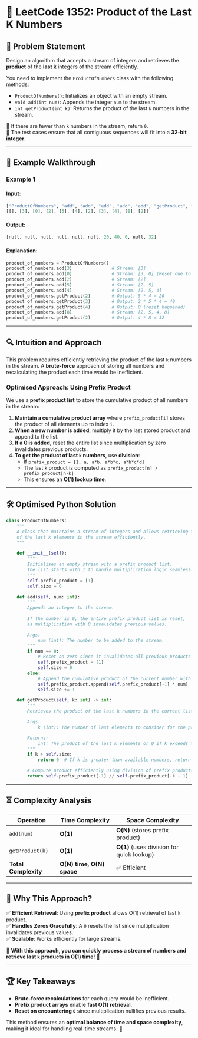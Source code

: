 # 📌 **LeetCode 1352: Product of the Last K Numbers**

## 📖 **Problem Statement**
Design an algorithm that accepts a stream of integers and retrieves the **product** of the **last k** integers of the stream efficiently.

You need to implement the `ProductOfNumbers` class with the following methods:
- `ProductOfNumbers()`: Initializes an object with an empty stream.
- `void add(int num)`: Appends the integer `num` to the stream.
- `int getProduct(int k)`: Returns the product of the last `k` numbers in the stream.

🔹 If there are fewer than `k` numbers in the stream, return `0`.  
🔹 The test cases ensure that all contiguous sequences will fit into a **32-bit integer**.

---

## 🚀 **Example Walkthrough**

### **Example 1**
#### **Input:**
```python
["ProductOfNumbers", "add", "add", "add", "add", "add", "getProduct", "getProduct", "getProduct", "add", "getProduct"]
[[], [3], [0], [2], [5], [4], [2], [3], [4], [8], [2]]
```
#### **Output:**
```python
[null, null, null, null, null, null, 20, 40, 0, null, 32]
```
#### **Explanation:**
```python
product_of_numbers = ProductOfNumbers()
product_of_numbers.add(3)               # Stream: [3]
product_of_numbers.add(0)               # Stream: [3, 0] (Reset due to 0)
product_of_numbers.add(2)               # Stream: [2]
product_of_numbers.add(5)               # Stream: [2, 5]
product_of_numbers.add(4)               # Stream: [2, 5, 4]
product_of_numbers.getProduct(2)        # Output: 5 * 4 = 20
product_of_numbers.getProduct(3)        # Output: 2 * 5 * 4 = 40
product_of_numbers.getProduct(4)        # Output: 0 (reset happened)
product_of_numbers.add(8)               # Stream: [2, 5, 4, 8]
product_of_numbers.getProduct(2)        # Output: 4 * 8 = 32
```

---

## 🔍 **Intuition and Approach**
This problem requires efficiently retrieving the product of the last `k` numbers in the stream. A **brute-force** approach of storing all numbers and recalculating the product each time would be inefficient.

### **Optimised Approach: Using Prefix Product**
We use a **prefix product list** to store the cumulative product of all numbers in the stream:
1. **Maintain a cumulative product array** where `prefix_product[i]` stores the product of all elements up to index `i`.
2. **When a new number is added**, multiply it by the last stored product and append to the list.
3. **If a 0 is added**, reset the entire list since multiplication by zero invalidates previous products.
4. **To get the product of last `k` numbers**, use **division**:
   - If `prefix_product = [1, a, a*b, a*b*c, a*b*c*d]`
   - The last `k` product is computed as `prefix_product[n] / prefix_product[n-k]`
   - This ensures an **O(1) lookup time**.

---

## 🛠 **Optimised Python Solution**
```python
class ProductOfNumbers:
    """
    A class that maintains a stream of integers and allows retrieving the product 
    of the last k elements in the stream efficiently.
    """

    def __init__(self):
        """
        Initialises an empty stream with a prefix product list.
        The list starts with 1 to handle multiplication logic seamlessly.
        """
        self.prefix_product = [1]
        self.size = 0

    def add(self, num: int):
        """
        Appends an integer to the stream.
        
        If the number is 0, the entire prefix product list is reset, 
        as multiplication with 0 invalidates previous values.

        Args:
            num (int): The number to be added to the stream.
        """
        if num == 0:
            # Reset on zero since it invalidates all previous products.
            self.prefix_product = [1]
            self.size = 0
        else:
            # Append the cumulative product of the current number with the last product.
            self.prefix_product.append(self.prefix_product[-1] * num)
            self.size += 1

    def getProduct(self, k: int) -> int:
        """
        Retrieves the product of the last k numbers in the current list.

        Args:
            k (int): The number of last elements to consider for the product.

        Returns:
            int: The product of the last k elements or 0 if k exceeds the list size.
        """
        if k > self.size:
            return 0  # If k is greater than available numbers, return 0.

        # Compute product efficiently using division of prefix products.
        return self.prefix_product[-1] // self.prefix_product[-k - 1]
```

---

## ⏳ **Complexity Analysis**
| Operation       | Time Complexity | Space Complexity |
|----------------|----------------|------------------|
| `add(num)`     | **O(1)**        | **O(N)** (stores prefix product) |
| `getProduct(k)`| **O(1)**        | **O(1)** (uses division for quick lookup) |
| **Total Complexity** | **O(N) time, O(N) space** | ✅ Efficient |

---

## 🎯 **Why This Approach?**
✅ **Efficient Retrieval**: Using **prefix product** allows O(1) retrieval of last `k` product.  
✅ **Handles Zeros Gracefully**: A `0` resets the list since multiplication invalidates previous values.  
✅ **Scalable**: Works efficiently for large streams.  

🚀 **With this approach, you can quickly process a stream of numbers and retrieve last `k` products in O(1) time!** 🎯

---

## 🏆 **Key Takeaways**
- **Brute-force recalculations** for each query would be inefficient.
- **Prefix product arrays** enable **fast O(1) retrieval**.
- **Reset on encountering `0`** since multiplication nullifies previous results.

This method ensures an **optimal balance of time and space complexity**, making it ideal for handling real-time streams. 🚀